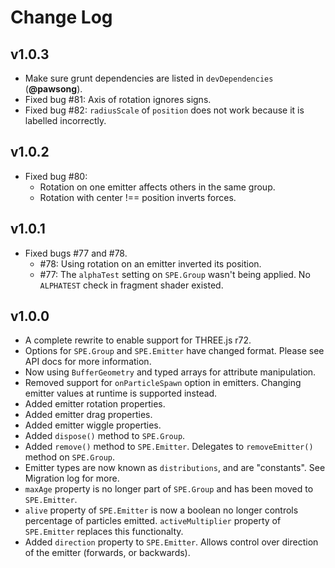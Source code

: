 Change Log
==========

v1.0.3
------
* Make sure grunt dependencies are listed in `devDependencies` (**@pawsong**).
* Fixed bug #81: Axis of rotation ignores signs.
* Fixed bug #82: `radiusScale` of `position` does not work because it is labelled incorrectly.

v1.0.2
------
* Fixed bug #80:
	* Rotation on one emitter affects others in the same group.
	* Rotation with center !== position inverts forces.

v1.0.1
------
* Fixed bugs #77 and #78.
	* #78: Using rotation on an emitter inverted its position.
	* #77: The `alphaTest` setting on `SPE.Group` wasn't being applied. No `ALPHATEST` check in fragment shader existed.


v1.0.0
------
* A complete rewrite to enable support for THREE.js r72.
* Options for `SPE.Group` and `SPE.Emitter` have changed format. Please see API docs for more information.
* Now using `BufferGeometry` and typed arrays for attribute manipulation.
* Removed support for `onParticleSpawn` option in emitters. Changing emitter values at runtime is supported instead.
* Added emitter rotation properties.
* Added emitter drag properties.
* Added emitter wiggle properties.
* Added `dispose()` method to `SPE.Group`.
* Added `remove()` method to `SPE.Emitter`. Delegates to `removeEmitter()` method on `SPE.Group`.
* Emitter types are now known as `distributions`, and are "constants". See Migration log for more.
* `maxAge` property is no longer part of `SPE.Group` and has been moved to `SPE.Emitter`.
* `alive` property of `SPE.Emitter` is now a boolean no longer controls percentage of particles emitted. `activeMultiplier` property of `SPE.Emitter` replaces this functionalty.
* Added `direction` property to `SPE.Emitter`. Allows control over direction of the emitter (forwards, or backwards).
